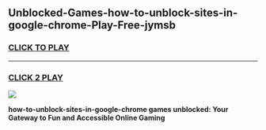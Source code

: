 
## Unblocked-Games-how-to-unblock-sites-in-google-chrome-Play-Free-jymsb
<h3>
<a href="https://premium76.site?title=how-to-unblock-sites-in-google-chrome&ref=20M">CLICK TO PLAY</a></h3>
<hr>

<h3>
<a href="https://premium76.site?title=how-to-unblock-sites-in-google-chrome&ref=20M">CLICK 2 PLAY</a>
  
</h3>

<a href="https://premium76.site?title=how-to-unblock-sites-in-google-chrome&ref=19M"><img src="https://clearcache.store/games.png"></a>


**how-to-unblock-sites-in-google-chrome games unblocked: Your Gateway to Fun and Accessible Online Gaming**
